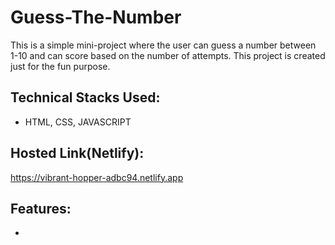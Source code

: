 # Guess-The-Number
This is a simple mini-project where the user can guess a number between 1-10 and can score based on the number of attempts.
This project is created just for the fun purpose.
## Technical Stacks Used:
* HTML, CSS, JAVASCRIPT
## Hosted Link(Netlify):
https://vibrant-hopper-adbc94.netlify.app
## Features:
* 
